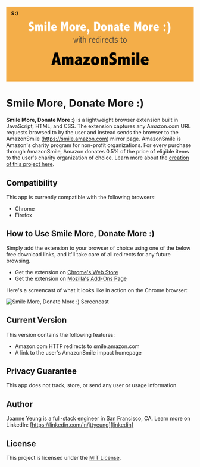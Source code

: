 ![Smile More, Donate More :) Banner](smilemore-1400x560.png)

Smile More, Donate More :)
======

**Smile More, Donate More :)** is a lightweight browser extension built in JavaScript, HTML, and CSS. The extension captures any Amazon.com URL requests browsed to by the user and instead sends the browser to the AmazonSmile (https://smile.amazon.com) mirror page. AmazonSmile is Amazon's charity program for non-profit organizations. For every purchase through AmazonSmile, Amazon donates 0.5% of the price of eligible items to the user's charity organization of choice. Learn more about the [creation of this project here][project].


## Compatibility

This app is currently compatible with the following browsers:
- Chrome
- Firefox


## How to Use **Smile More, Donate More :)**

Simply add the extension to your browser of choice using one of the below free download links, and it'll take care of all redirects for any future browsing.

- Get the extension on [Chrome's Web Store][chrome-download]
- Get the extension on [Mozilla's Add-Ons Page][mozilla-download]


Here's a screencast of what it looks like in action on the Chrome browser:

![Smile More, Donate More :) Screencast](smilemore-screencast.gif)


## Current Version

This version contains the following features:
- Amazon.com HTTP redirects to smile.amazon.com
- A link to the user's AmazonSmile impact homepage


## Privacy Guarantee

This app does not track, store, or send any user or usage information.


## Author

Joanne Yeung is a full-stack engineer in San Francisco, CA.
Learn more on LinkedIn: [https://linkedin.com/in/jttyeung][linkedin]


## License

This project is licensed under the [MIT License][license].


[project]: https://jttyeung.github.io/2017/07/02/smile-more-donate-more.html
[chrome-download]: https://chrome.google.com/webstore/detail/smile-more-donate-more/lbicnnogjkpfkhokabdopjibhlcejhop
[mozilla-download]: https://addons.mozilla.org/en-US/firefox/addon/smile-more-donate-more/
[linkedin]: https://linkedin.com/in/jttyeung
[license]: LICENSE
